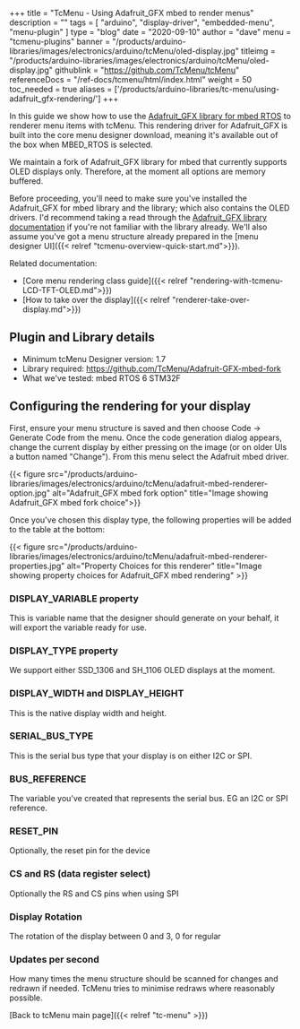  +++
title = "TcMenu - Using Adafruit_GFX mbed to render menus"
description = ""
tags = [ "arduino", "display-driver", "embedded-menu", "menu-plugin" ]
type = "blog"
date = "2020-09-10"
author =  "dave"
menu = "tcmenu-plugins"
banner = "/products/arduino-libraries/images/electronics/arduino/tcMenu/oled-display.jpg"
titleimg = "/products/arduino-libraries/images/electronics/arduino/tcMenu/oled-display.jpg"
githublink = "https://github.com/TcMenu/tcMenu"
referenceDocs = "/ref-docs/tcmenu/html/index.html"
weight = 50
toc_needed = true
aliases = ['/products/arduino-libraries/tc-menu/using-adafruit_gfx-rendering/']
+++

In this guide we show how to use the [Adafruit_GFX library for mbed RTOS](https://github.com/TcMenu/Adafruit-GFX-mbed-fork) to renderer menu items with tcMenu. This rendering driver for Adafruit_GFX is built into the core menu designer download, meaning it's available out of the box when MBED_RTOS is selected.

We maintain a fork of Adafruit_GFX library for mbed that currently supports OLED displays only. Therefore, at the moment all options are memory buffered.

Before proceeding, you'll need to make sure you've installed the Adafruit_GFX for mbed library and the library; which also contains the OLED drivers. I'd recommend taking a read through the [Adafruit_GFX library documentation](https://learn.adafruit.com/adafruit-gfx-graphics-library/overview) if you're not familiar with the library already. We'll also assume you've got a menu structure already prepared in the [menu designer UI]({{< relref "tcmenu-overview-quick-start.md">}}).  


Related documentation:
 
* [Core menu rendering class guide]({{< relref "rendering-with-tcmenu-LCD-TFT-OLED.md">}})
* [How to take over the display]({{< relref "renderer-take-over-display.md">}})

## Plugin and Library details

* Minimum tcMenu Designer version: 1.7
* Library required: https://github.com/TcMenu/Adafruit-GFX-mbed-fork
* What we've tested: mbed RTOS 6 STM32F

## Configuring the rendering for your display

First, ensure your menu structure is saved and then choose Code -> Generate Code from the menu. Once the code generation dialog appears, change the current display by either pressing on the image (or on older UIs a button named "Change"). From this menu select the Adafruit mbed driver.

{{< figure src="/products/arduino-libraries/images/electronics/arduino/tcMenu/adafruit-mbed-renderer-option.jpg" alt="Adafruit_GFX mbed fork option" title="Image showing Adafruit_GFX mbed fork choice">}}

Once you've chosen this display type, the following properties will be added to the table at the bottom:

{{< figure src="/products/arduino-libraries/images/electronics/arduino/tcMenu/adafruit-mbed-renderer-properties.jpg" alt="Property Choices for this renderer" title="Image showing property choices for Adafruit_GFX mbed rendering" >}}

### DISPLAY_VARIABLE property

This is variable name that the designer should generate on your behalf, it will export the variable ready for use.

### DISPLAY_TYPE property

We support either SSD_1306 and SH_1106 OLED displays at the moment.

### DISPLAY_WIDTH and DISPLAY_HEIGHT

This is the native display width and height.

### SERIAL_BUS_TYPE

This is the serial bus type that your display is on either I2C or SPI.

### BUS_REFERENCE

The variable you've created that represents the serial bus. EG an I2C or SPI reference.

### RESET_PIN

Optionally, the reset pin for the device

### CS and RS (data register select)

Optionally the RS and CS pins when using SPI

### Display Rotation

The rotation of the display between 0 and 3, 0 for regular

### Updates per second

How many times the menu structure should be scanned for changes and redrawn if needed. TcMenu tries to minimise redraws where reasonably possible.

[Back to tcMenu main page]({{< relref "tc-menu" >}}) 